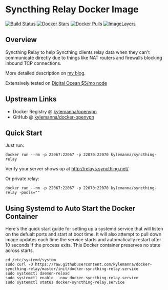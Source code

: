 # Syncthing Relay Docker Image 

[![Build Status](https://travis-ci.org/kylemanna/docker-syncthing-relay.svg)](https://travis-ci.org/kylemanna/docker-syncthing-relay)
[![Docker Stars](https://img.shields.io/docker/stars/kylemanna/syncthing-relay.svg)](https://hub.docker.com/r/kylemanna/syncthing-relay/)
[![Docker Pulls](https://img.shields.io/docker/pulls/kylemanna/syncthing-relay.svg)](https://hub.docker.com/r/kylemanna/syncthing-relay/)
[![ImageLayers](https://images.microbadger.com/badges/image/kylemanna/syncthing-relay.svg)](https://microbadger.com/#/images/kylemanna/syncthing-relay)

## Overview
Syncthing Relay to help Syncthing clients relay data when they can't communicate directly due to things like NAT routers and firewalls blocking inbound TCP connections.

More detailed description on [my blog](https://blog.kylemanna.com/sharing/syncthing-relay-docker-container/).

Extensively tested on [Digital Ocean $5/mo node](http://do.co/2d7vkfJ)

## Upstream Links

* Docker Registry @ [kylemanna/openvpn](https://hub.docker.com/r/kylemanna/syncthing-relay/)
* GitHub @ [kylemanna/docker-openvpn](https://github.com/kylemanna/docker-syncthing-relay)

## Quick Start

Just run:

    docker run --rm -p 22067:22067 -p 22070:22070 kylemanna/syncthing-relay

Verify your server shows up at http://relays.syncthing.net/

Or private relay:

    docker run --rm -p 22067:22067 -p 22070:22070 kylemanna/syncthing-relay -pools=""


## Using Systemd to Auto Start the Docker Container

Here's the quick start guide for setting up a systemd service that will listen on the defualt ports and start at boot time.  It will also attempt to pull down image updates each time the service starts and automatically restart after 10 seconds if the process exits.  This Docker container preserves no state across starts.

    cd /etc/systemd/system
    sudo curl -O https://raw.githubusercontent.com/kylemanna/docker-syncthing-relay/master/init/docker-syncthing-relay.service
    sudo systemctl daemon-reload
    sudo systemctl enable --now docker-syncthing-relay.service
    sudo systemctl status docker-syncthing-relay.service
